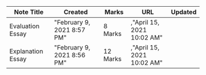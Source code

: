 |Note Title|Created|Marks|URL|Updated|
|---|---|---|---|---|
|Evaluation Essay|"February 9, 2021 8:57 PM"|8 Marks|,"April 15, 2021 10:02 AM"|
|Explanation Essay|"February 9, 2021 8:56 PM"|12 Marks|,"April 15, 2021 10:02 AM"|